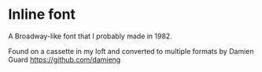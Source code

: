 # Inline font

A Broadway-like font that I probably made in 1982.

Found on a cassette in my loft and converted to multiple formats by Damien Guard https://github.com/damieng

